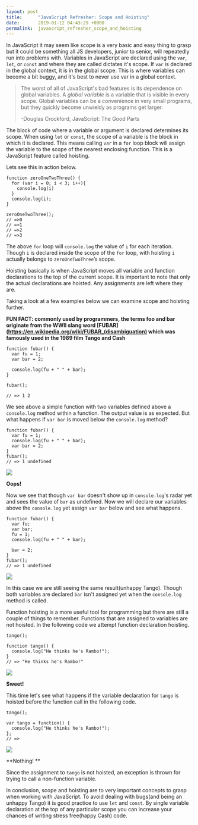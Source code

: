 ```yaml
---
layout: post
title:      "JavaScript Refresher: Scope and Hoisting"
date:       2019-01-12 04:43:29 +0000
permalink:  javascript_refresher_scope_and_hoisting
---
```


In JavaScript it may seem like scope is a very basic and easy thing to grasp but it could be something all JS developers, junior to senior, will repeatedly run into problems with. Variables in JavaScript are declared using the `var`, `let`, or `const` and where they are called dictates it's scope. If `var` is declared in the global context, it is in the global scope. This is where variables can become a bit buggy, and it's best to never use var in a global context.

>The worst of all of JavaScript's bad features is its dependence on global variables. A *global  variable* is a variable that is visible in every scope. Global variables can be a convenience in very small programs, but they quickly become unwieldy as programs get larger.
>
>  -Douglas Crockford, JavaScript: The Good Parts

The block of code where a variable or argument is declared determines its scope. When using `let` or `const`, the scope of a variable is the block in which it is declared. This means calling `var` in a `for` loop block will assign the variable to the scope of the nearest enclosing function. This is a JavaScript feature called hoisting.

Lets see this in action below.

```
function zeroOneTwoThree() {
  for (var i = 0; i < 3; i++){
    console.log(i)
  }
  console.log(i);
}

zeroOneTwoThree();
// =>0
// =>1
// =>2
// =>3
```

The above `for` loop will `console.log` the value of `i` for each iteration. Though `i` is declared inside the scope of the `for` loop, with hoisting `i` actually belongs to `zeroOneTwoThree`’s scope. 

Hoisting basically is when JavaScript moves all variable and function declarations to the top of the current scope. It is important to note that only the actual declarations are hoisted. Any assignments are left where they are.

Taking a look at a few examples below we can examine scope and hoisting further.

**FUN FACT: commonly used by programmers, the terms foo and bar originate from the WWII slang word [FUBAR](https://en.wikipedia.org/wiki/FUBAR_(disambiguation) which was famously used in the 1989 film Tango and Cash**

```
function fubar() {
  var fu = 1;
  var bar = 2;

  console.log(fu + " " + bar);
}

fubar();

// => 1 2
```

We see above a simple function with two variables defined above a `console.log` method within a function. The output value is as expected. But what happens if `var bar` is moved below the `console.log` method?

```
function fubar() {
  var fu = 1;
  console.log(fu + " " + bar);
  var bar = 2;
}
fubar();
// => 1 undefined
```

![](https://i.imgur.com/GCNcXBz.gif?noredirect)

**Oops!**

Now we see that though `var bar` doesn't show up in `console.log`'s radar yet and sees the value of `bar` as undefined. Now we will declare our variables above the `console.log` yet assign `var bar` below and see what happens.

```
function fubar() {
  var fu;
  var bar;
  fu = 1;
  console.log(fu + " " + bar);

  bar = 2;
}
fubar();
// => 1 undefined
```

![](https://i.imgur.com/GCNcXBz.gif?noredirect)

In this case we are still seeing the same result(unhappy Tango). Though both variables are declared `bar` isn't assigned yet when the `console.log` method is called.

Function hoisting is a more useful tool for programming but there are still a couple of things to remember. Functions that are assigned to variables are not hoisted. In the following code we attempt function declaration hoisting.

```
tango();

function tango() {
  console.log("He thinks he's Rambo!");
}
// => "He thinks he's Rambo!"
```

![](https://66.media.tumblr.com/242a874e16f002d9a5c2d8b58a218409/tumblr_oucipwnNvF1qhu2ibo5_400.gif)

**Sweet!**

This time let's see what happens if the variable declaration for `tango` is hoisted before the function call in the following code. 

```
tango();

var tango = function() {
  console.log("He thinks he's Rambo!");
};
// =>
```

![](https://i.imgur.com/GCNcXBz.gif?noredirect)

**Nothing! **

Since the assignment to `tango` is not hoisted, an exception is thrown for trying to call a non-function variable.

In conclusion, scope and hoisting are to very important concepts to grasp when working with JavaScript. To avoid dealing with bugs(and being an unhappy Tango) it is good practice to use `let` and `const`. By single variable declaration at the top of any particular scope you can increase your chances of writing stress free(happy Cash) code.
